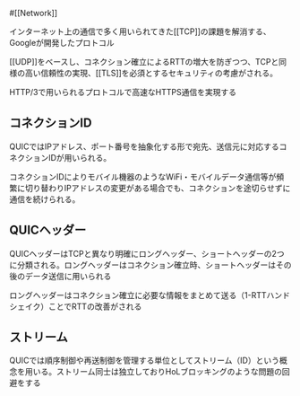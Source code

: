 #[[Network]]

インターネット上の通信で多く用いられてきた[[TCP]]の課題を解消する、Googleが開発したプロトコル

[[UDP]]をベースし、コネクション確立によるRTTの増大を防ぎつつ、TCPと同様の高い信頼性の実現、[[TLS]]を必須とするセキュリティの考慮がされる。

HTTP/3で用いられるプロトコルで高速なHTTPS通信を実現する　

## コネクションID
QUICではIPアドレス、ポート番号を抽象化する形で宛先、送信元に対応するコネクションIDが用いられる。

コネクションIDによりモバイル機器のようなWiFi・モバイルデータ通信等が頻繁に切り替わりIPアドレスの変更がある場合でも、コネクションを途切らせずに通信を続けられる。

## QUICヘッダー
QUICヘッダーはTCPと異なり明確にロングヘッダー、ショートヘッダーの2つに分類される。ロングヘッダーはコネクション確立時、ショートヘッダーはその後のデータ送信に用いられる

ロングヘッダーはコネクション確立に必要な情報をまとめて送る（1-RTTハンドシェイク）ことでRTTの改善がされる

## ストリーム
QUICでは順序制御や再送制御を管理する単位としてストリーム（ID）という概念を用いる。ストリーム同士は独立しておりHoLブロッキングのような問題の回避をする